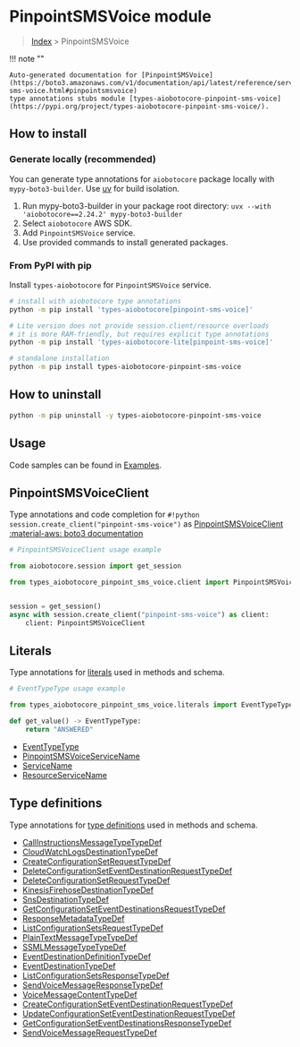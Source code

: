 # PinpointSMSVoice module

> [Index](../README.md) > PinpointSMSVoice


!!! note ""

    Auto-generated documentation for [PinpointSMSVoice](https://boto3.amazonaws.com/v1/documentation/api/latest/reference/services/pinpoint-sms-voice.html#pinpointsmsvoice)
    type annotations stubs module [types-aiobotocore-pinpoint-sms-voice](https://pypi.org/project/types-aiobotocore-pinpoint-sms-voice/).

## How to install

### Generate locally (recommended)

You can generate type annotations for `aiobotocore` package locally with `mypy-boto3-builder`.
Use [uv](https://docs.astral.sh/uv/getting-started/installation/) for build isolation.

1. Run mypy-boto3-builder in your package root directory: `uvx --with 'aiobotocore==2.24.2' mypy-boto3-builder`
1. Select `aiobotocore` AWS SDK.
1. Add `PinpointSMSVoice` service.
1. Use provided commands to install generated packages.



### From PyPI with pip

Install `types-aiobotocore` for `PinpointSMSVoice` service.

```bash
# install with aiobotocore type annotations
python -m pip install 'types-aiobotocore[pinpoint-sms-voice]'

# Lite version does not provide session.client/resource overloads
# it is more RAM-friendly, but requires explicit type annotations
python -m pip install 'types-aiobotocore-lite[pinpoint-sms-voice]'

# standalone installation
python -m pip install types-aiobotocore-pinpoint-sms-voice
```



## How to uninstall

```bash
python -m pip uninstall -y types-aiobotocore-pinpoint-sms-voice
```

## Usage

Code samples can be found in [Examples](./usage.md).

## PinpointSMSVoiceClient

Type annotations and code completion for  `#!python session.create_client("pinpoint-sms-voice")` as [PinpointSMSVoiceClient](./client.md)
[:material-aws: boto3 documentation](https://boto3.amazonaws.com/v1/documentation/api/latest/reference/services/pinpoint-sms-voice.html#PinpointSMSVoice.Client)

```python
# PinpointSMSVoiceClient usage example

from aiobotocore.session import get_session

from types_aiobotocore_pinpoint_sms_voice.client import PinpointSMSVoiceClient


session = get_session()
async with session.create_client("pinpoint-sms-voice") as client:
    client: PinpointSMSVoiceClient
```








## Literals

Type annotations for [literals](./literals.md) used in methods and schema.

```python
# EventTypeType usage example

from types_aiobotocore_pinpoint_sms_voice.literals import EventTypeType

def get_value() -> EventTypeType:
    return "ANSWERED"
```

- [EventTypeType](./literals.md#eventtypetype)
- [PinpointSMSVoiceServiceName](./literals.md#pinpointsmsvoiceservicename)
- [ServiceName](./literals.md#servicename)
- [ResourceServiceName](./literals.md#resourceservicename)




## Type definitions

Type annotations for [type definitions](./type_defs.md) used in methods and schema.

- [CallInstructionsMessageTypeTypeDef](./type_defs.md#callinstructionsmessagetypetypedef)
- [CloudWatchLogsDestinationTypeDef](./type_defs.md#cloudwatchlogsdestinationtypedef)
- [CreateConfigurationSetRequestTypeDef](./type_defs.md#createconfigurationsetrequesttypedef)
- [DeleteConfigurationSetEventDestinationRequestTypeDef](./type_defs.md#deleteconfigurationseteventdestinationrequesttypedef)
- [DeleteConfigurationSetRequestTypeDef](./type_defs.md#deleteconfigurationsetrequesttypedef)
- [KinesisFirehoseDestinationTypeDef](./type_defs.md#kinesisfirehosedestinationtypedef)
- [SnsDestinationTypeDef](./type_defs.md#snsdestinationtypedef)
- [GetConfigurationSetEventDestinationsRequestTypeDef](./type_defs.md#getconfigurationseteventdestinationsrequesttypedef)
- [ResponseMetadataTypeDef](./type_defs.md#responsemetadatatypedef)
- [ListConfigurationSetsRequestTypeDef](./type_defs.md#listconfigurationsetsrequesttypedef)
- [PlainTextMessageTypeTypeDef](./type_defs.md#plaintextmessagetypetypedef)
- [SSMLMessageTypeTypeDef](./type_defs.md#ssmlmessagetypetypedef)
- [EventDestinationDefinitionTypeDef](./type_defs.md#eventdestinationdefinitiontypedef)
- [EventDestinationTypeDef](./type_defs.md#eventdestinationtypedef)
- [ListConfigurationSetsResponseTypeDef](./type_defs.md#listconfigurationsetsresponsetypedef)
- [SendVoiceMessageResponseTypeDef](./type_defs.md#sendvoicemessageresponsetypedef)
- [VoiceMessageContentTypeDef](./type_defs.md#voicemessagecontenttypedef)
- [CreateConfigurationSetEventDestinationRequestTypeDef](./type_defs.md#createconfigurationseteventdestinationrequesttypedef)
- [UpdateConfigurationSetEventDestinationRequestTypeDef](./type_defs.md#updateconfigurationseteventdestinationrequesttypedef)
- [GetConfigurationSetEventDestinationsResponseTypeDef](./type_defs.md#getconfigurationseteventdestinationsresponsetypedef)
- [SendVoiceMessageRequestTypeDef](./type_defs.md#sendvoicemessagerequesttypedef)

